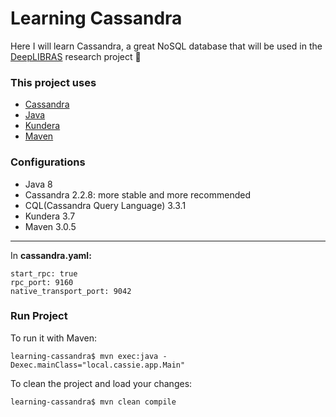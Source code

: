 # Learning Cassandra
Here I will learn Cassandra, a great NoSQL database that will be used in the [DeepLIBRAS] research project :blue_heart:  

### This project uses
+ [Cassandra] 
+ [Java]
+ [Kundera]
+ [Maven]

### Configurations
+ Java 8
+ Cassandra 2.2.8: more stable and more recommended
+ CQL(Cassandra Query Language) 3.3.1
+ Kundera 3.7
+ Maven 3.0.5
---
In **cassandra.yaml:**  
```
start_rpc: true  
rpc_port: 9160
native_transport_port: 9042
```
### Run Project
To run it with Maven:
```
learning-cassandra$ mvn exec:java -Dexec.mainClass="local.cassie.app.Main"
```
To clean the project and load your changes:
```
learning-cassandra$ mvn clean compile
```

[Cassandra]: http://cassandra.apache.org/  
[DeepLIBRAS]: https://github.com/deeplibras  
[Java]: https://docs.oracle.com/javase/8/docs/ 
[Kundera]: https://github.com/impetus-opensource/Kundera  
[Maven]: https://maven.apache.org/
